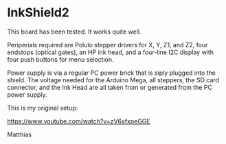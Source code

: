 
 InkShield2
============

This board has been tested. It works quite well.

Periperials required are Polulo stepper drivers for
X, Y, Z1, and Z2, four endstops (optical gates),
an HP ink head, and a four-line I2C display with
four push buttons for menu selection.

Power supply is via a regular PC power brick
that is siply plugged into the shield. The voltage
needed for the Arduino Mega, all steppers, the SD
card connector, and the Ink Head are all taken 
from or generated from the PC power supply.

This is my original setup:

 https://www.youtube.com/watch?v=zV6xfxpeGGE


 Matthias

